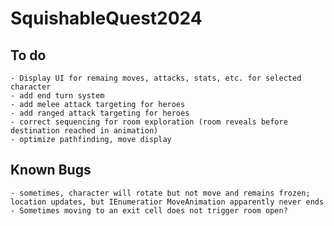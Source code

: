 # SquishableQuest2024

## To do
	- Display UI for remaing moves, attacks, stats, etc. for selected character
	- add end turn system
	- add melee attack targeting for heroes
	- add ranged attack targeting for heroes
	- correct sequencing for room exploration (room reveals before destination reached in animation)
	- optimize pathfinding, move display

## Known Bugs
	- sometimes, character will rotate but not move and remains frozen; location updates, but IEnumeratior MoveAnimation apparently never ends
	- Sometimes moving to an exit cell does not trigger room open?